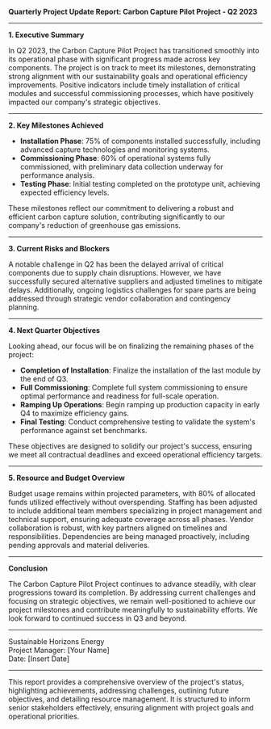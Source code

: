 

**Quarterly Project Update Report: Carbon Capture Pilot Project - Q2 2023**

---

**1. Executive Summary**

In Q2 2023, the Carbon Capture Pilot Project has transitioned smoothly into its operational phase with significant progress made across key components. The project is on track to meet its milestones, demonstrating strong alignment with our sustainability goals and operational efficiency improvements. Positive indicators include timely installation of critical modules and successful commissioning processes, which have positively impacted our company's strategic objectives.

---

**2. Key Milestones Achieved**

- **Installation Phase**: 75% of components installed successfully, including advanced capture technologies and monitoring systems.
- **Commissioning Phase**: 60% of operational systems fully commissioned, with preliminary data collection underway for performance analysis.
- **Testing Phase**: Initial testing completed on the prototype unit, achieving expected efficiency levels.

These milestones reflect our commitment to delivering a robust and efficient carbon capture solution, contributing significantly to our company's reduction of greenhouse gas emissions.

---

**3. Current Risks and Blockers**

A notable challenge in Q2 has been the delayed arrival of critical components due to supply chain disruptions. However, we have successfully secured alternative suppliers and adjusted timelines to mitigate delays. Additionally, ongoing logistics challenges for spare parts are being addressed through strategic vendor collaboration and contingency planning.

---

**4. Next Quarter Objectives**

Looking ahead, our focus will be on finalizing the remaining phases of the project:

- **Completion of Installation**: Finalize the installation of the last module by the end of Q3.
- **Full Commissioning**: Complete full system commissioning to ensure optimal performance and readiness for full-scale operation.
- **Ramping Up Operations**: Begin ramping up production capacity in early Q4 to maximize efficiency gains.
- **Final Testing**: Conduct comprehensive testing to validate the system's performance against set benchmarks.

These objectives are designed to solidify our project's success, ensuring we meet all contractual deadlines and exceed operational efficiency targets.

---

**5. Resource and Budget Overview**

Budget usage remains within projected parameters, with 80% of allocated funds utilized effectively without overspending. Staffing has been adjusted to include additional team members specializing in project management and technical support, ensuring adequate coverage across all phases. Vendor collaboration is robust, with key partners aligned on timelines and responsibilities. Dependencies are being managed proactively, including pending approvals and material deliveries.

---

**Conclusion**

The Carbon Capture Pilot Project continues to advance steadily, with clear progressions toward its completion. By addressing current challenges and focusing on strategic objectives, we remain well-positioned to achieve our project milestones and contribute meaningfully to sustainability efforts. We look forward to continued success in Q3 and beyond.

---

Sustainable Horizons Energy  
Project Manager: [Your Name]  
Date: [Insert Date]

--- 

This report provides a comprehensive overview of the project's status, highlighting achievements, addressing challenges, outlining future objectives, and detailing resource management. It is structured to inform senior stakeholders effectively, ensuring alignment with project goals and operational priorities.